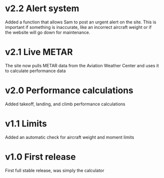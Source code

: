 # v2.2 Alert system
Added a function that allows Sam to post an urgent alert on the site. This is important if something is inaccurate, like an incorrect aircraft weight or if the website will go down for maintenance.

# v2.1 Live METAR
The site now pulls METAR data from the Aviation Weather Center and uses it to calculate performance data

# v2.0 Performance calculations
Added takeoff, landing, and climb performance calculations

# v1.1 Limits
Added an automatic check for aircraft weight and moment limits

# v1.0 First release
First full stable release, was simply the calculator